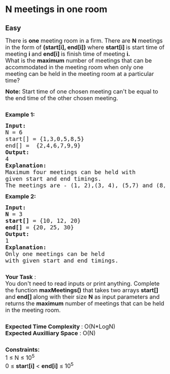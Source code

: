 # N meetings in one room
## Easy 
<div class="problem-statement" style="user-select: auto;">
                <p style="user-select: auto;"></p><p style="user-select: auto;"><span style="font-size: 18px; user-select: auto;">There is <strong style="user-select: auto;">one</strong> meeting room in a firm. There are <strong style="user-select: auto;">N</strong> meetings in the form of <strong style="user-select: auto;">(start[i], end[i])</strong> where <strong style="user-select: auto;">start[i]&nbsp;</strong>is start time of meeting <strong style="user-select: auto;">i </strong>and <strong style="user-select: auto;">end[i] </strong>is finish time of meeting <strong style="user-select: auto;">i.</strong><br style="user-select: auto;">
What is the <strong style="user-select: auto;">maximum</strong> number of meetings that can be accommodated in the meeting room when only one meeting can be held in the meeting room at a particular time? </span></p>

<p style="user-select: auto;"><span style="font-size: 18px; user-select: auto;"><strong style="user-select: auto;">Note:</strong>&nbsp;Start time of one chosen meeting can't be equal to the end time of the other chosen meeting.</span></p>

<p style="user-select: auto;"><br style="user-select: auto;">
<span style="font-size: 18px; user-select: auto;"><strong style="user-select: auto;">Example 1:</strong></span></p>

<pre style="user-select: auto; position: relative;"><span style="font-size: 18px; user-select: auto;"><strong style="user-select: auto;">Input:
</strong>N = 6
start[] = {1,3,0,5,8,5}
end[] =  {2,4,6,7,9,9}
<strong style="user-select: auto;">Output: </strong>
4<strong style="user-select: auto;">
Explanation:
</strong>Maximum four meetings can be held with
given start and end timings.</span>
<span style="font-size: 18px; user-select: auto;">The meetings are - (1, 2),(3, 4), (5,7) and (8,9)</span>
<div class="open_grepper_editor" title="Edit &amp; Save To Grepper" style="user-select: auto;"></div></pre>

<p style="user-select: auto;"><span style="font-size: 18px; user-select: auto;"><strong style="user-select: auto;">Example 2:</strong></span></p>

<pre style="user-select: auto; position: relative;"><span style="font-size: 18px; user-select: auto;"><strong style="user-select: auto;">Input:
N</strong> = 3
<strong style="user-select: auto;">start[]</strong> = {10, 12, 20}
<strong style="user-select: auto;">end[]</strong> = {20, 25, 30}
<strong style="user-select: auto;">Output: </strong>
1<strong style="user-select: auto;">
Explanation:
</strong>Only one&nbsp;meetings can be held
with given start and end timings.</span><div class="open_grepper_editor" title="Edit &amp; Save To Grepper" style="user-select: auto;"></div></pre>

<p style="user-select: auto;"><br style="user-select: auto;">
<span style="font-size: 18px; user-select: auto;"><strong style="user-select: auto;">Your Task</strong>&nbsp;:<br style="user-select: auto;">
You don't need to read inputs or print anything. Complete the function <strong style="user-select: auto;">maxMeetings()</strong><em style="user-select: auto;">&nbsp;</em>that takes two&nbsp;arrays <strong style="user-select: auto;">start[] </strong>and <strong style="user-select: auto;">end[] </strong>along with their size <strong style="user-select: auto;">N</strong> as input parameters and returns the <strong style="user-select: auto;">maximum</strong> number of meetings that can be held in the meeting room.</span></p>

<p style="user-select: auto;"><br style="user-select: auto;">
<span style="font-size: 18px; user-select: auto;"><strong style="user-select: auto;">Expected Time Complexity </strong>: O(N*LogN)</span><br style="user-select: auto;">
<span style="font-size: 18px; user-select: auto;"><strong style="user-select: auto;">Expected Auxilliary Space</strong> : O(N)</span></p>

<p style="user-select: auto;"><br style="user-select: auto;">
<span style="font-size: 18px; user-select: auto;"><strong style="user-select: auto;">Constraints:</strong></span><br style="user-select: auto;">
<span style="font-size: 18px; user-select: auto;">1 ≤ N&nbsp;≤ 10<sup style="user-select: auto;">5</sup></span><br style="user-select: auto;">
<span style="font-size: 18px; user-select: auto;">0 ≤ <strong style="user-select: auto;">star</strong>t<strong style="user-select: auto;">[i]</strong> &lt; <strong style="user-select: auto;">end[i]</strong>&nbsp;≤ 10<sup style="user-select: auto;">5</sup></span></p>
 <p style="user-select: auto;"></p>
            </div>